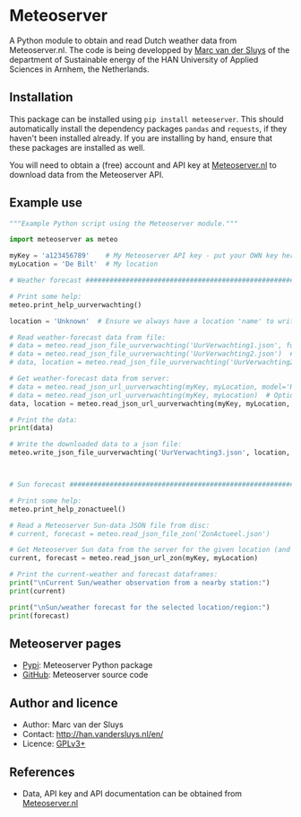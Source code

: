 # Meteoserver #

A Python module to obtain and read Dutch weather data from Meteoserver.nl.  The code is being developped by
[Marc van der Sluys](http://han.vandersluys.nl/en/) of the department of Sustainable energy of the HAN
University of Applied Sciences in Arnhem, the Netherlands.


## Installation ##

This package can be installed using `pip install meteoserver`.  This should automatically install the
dependency packages `pandas` and `requests`, if they haven't been installed already.  If you are installing by
hand, ensure that these packages are installed as well.

You will need to obtain a (free) account and API key at [Meteoserver.nl](https://meteoserver.nl/) to download
data from the Meteoserver API.


## Example use ##

```python
"""Example Python script using the Meteoserver module."""

import meteoserver as meteo

myKey = 'a123456789'    # My Meteoserver API key - put your OWN key here!
myLocation = 'De Bilt'  # My location

# Weather forecast #################################################################################

# Print some help:
meteo.print_help_uurverwachting()

location = 'Unknown'  # Ensure we always have a location 'name' to write to file.

# Read weather-forecast data from file:
# data = meteo.read_json_file_uurverwachting('UurVerwachting1.json', full=True)  # Option 1: HARMONIE/HiRLAM (48 (42?) hours)
# data = meteo.read_json_file_uurverwachting('UurVerwachting2.json')  # Option 2: GFS (4/10 days), useful columns only, no location
# data, location = meteo.read_json_file_uurverwachting('UurVerwachting2.json', full=True, loc=True)  # Option 2, with ALL columns and location

# Get weather-forecast data from server:
# data = meteo.read_json_url_uurverwachting(myKey, myLocation, model='HARMONIE')  # Option 1: HARMONIE/HiRLAM
# data = meteo.read_json_url_uurverwachting(myKey, myLocation)  # Option 2 (default): GFS, useful columns only, no location
data, location = meteo.read_json_url_uurverwachting(myKey, myLocation, full=True, loc=True)  # Option 2, with ALL columns and location

# Print the data:
print(data)

# Write the downloaded data to a json file:
meteo.write_json_file_uurverwachting('UurVerwachting3.json', location, data)



# Sun forecast #####################################################################################

# Print some help:
meteo.print_help_zonactueel()

# Read a Meteoserver Sun-data JSON file from disc:
# current, forecast = meteo.read_json_file_zon('ZonActueel.json')

# Get Meteoserver Sun data from the server for the given location (and key):
current, forecast = meteo.read_json_url_zon(myKey, myLocation)

# Print the current-weather and forecast dataframes:
print("\nCurrent Sun/weather observation from a nearby station:")
print(current)

print("\nSun/weather forecast for the selected location/region:")
print(forecast)

```

## Meteoserver pages ##

* [Pypi](https://pypi.org/project/meteoserver/): Meteoserver Python package
* [GitHub](https://github.com/MarcvdSluys/Meteoserver): Meteoserver source code


## Author and licence ##

* Author: Marc van der Sluys
* Contact: http://han.vandersluys.nl/en/
* Licence: [GPLv3+](https://www.gnu.org/licenses/gpl.html)


## References ##

* Data, API key and API documentation can be obtained from [Meteoserver.nl](https://meteoserver.nl/)
